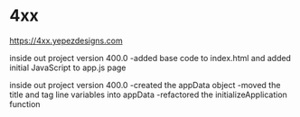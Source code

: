 # 4xx

https://4xx.yepezdesigns.com

inside out project version 400.0
-added base code to index.html and added initial JavaScript to app.js page

inside out project version 400.0
-created the appData object
-moved the title and tag line variables into appData
-refactored the initializeApplication function
